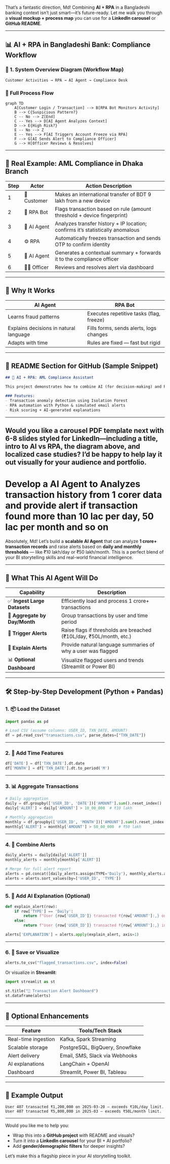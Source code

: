 That’s a fantastic direction, Md! Combining **AI + RPA** in a Bangladeshi banking context isn’t just smart—it’s future-ready. Let me walk you through a **visual mockup + process map** you can use for a **LinkedIn carousel** or **GitHub README**.

---

## 📊 AI + RPA in Bangladeshi Bank: Compliance Workflow

### 🧩 1. System Overview Diagram (Workflow Map)

```
Customer Activities → RPA → AI Agent → Compliance Desk
```

### 🔁 Full Process Flow

```mermaid
graph TD
    A[Customer Login / Transaction] --> B[RPA Bot Monitors Activity]
    B --> C{Suspicious Pattern?}
    C -- No --> Z[End]
    C -- Yes --> D[AI Agent Analyzes Context]
    D --> E{High Risk?}
    E -- No --> Z
    E -- Yes --> F[AI Triggers Account Freeze via RPA]
    F --> G[AI Sends Alert to Compliance Officer]
    G --> H[Officer Reviews & Resolves]
```

---

## 💼 Real Example: AML Compliance in Dhaka Branch

| Step | Actor        | Action Description                                                         |
|------|--------------|------------------------------------------------------------------------------|
| 1    | 🧍 Customer   | Makes an international transfer of BDT 9 lakh from a new device             |
| 2    | 🤖 RPA Bot    | Flags transaction based on rule (amount threshold + device fingerprint)     |
| 3    | 🧠 AI Agent   | Analyzes transfer history + IP location; confirms it’s statistically anomalous |
| 4    | ⚙️ RPA        | Automatically freezes transaction and sends OTP to confirm identity         |
| 5    | 🧠 AI Agent   | Generates a contextual summary + forwards it to the compliance officer      |
| 6    | 🧑‍💼 Officer   | Reviews and resolves alert via dashboard                                   |

---

## 🧠 Why It Works

| AI Agent                              | RPA Bot                                |
|---------------------------------------|----------------------------------------|
| Learns fraud patterns                 | Executes repetitive tasks (flag, freeze)|
| Explains decisions in natural language| Fills forms, sends alerts, logs changes |
| Adapts with time                      | Rules are fixed — fast but rigid        |

---

## 🔖 README Section for GitHub (Sample Snippet)

```markdown
## 🤖 AI + RPA: AML Compliance Assistant

This project demonstrates how to combine AI (for decision-making) and RPA (for task execution) in a Bangladeshi retail bank’s AML workflow.

### Features:
- Transaction anomaly detection using Isolation Forest
- RPA automation with Python & simulated email alerts
- Risk scoring + AI-generated explanations
```

---

Would you like a **carousel PDF template** next with 6-8 slides styled for LinkedIn—including a title, intro to AI vs RPA, the diagram above, and localized case studies? I’d be happy to help lay it out visually for your audience and portfolio.
---

# Develop a AI Agent to Analyzes transaction history from 1 corer data and provide alert if transaction found more than 10 lac per day, 50 lac per month and so on

Absolutely, Md! Let’s build a **scalable AI Agent** that can analyze **1 crore+ transaction records** and raise alerts based on **daily and monthly thresholds** — like ₹10 lakh/day or ₹50 lakh/month. This is a perfect blend of your BI storytelling skills and real-world financial intelligence.

---

## 🧠 What This AI Agent Will Do

| Capability                         | Description                                                                 |
|-----------------------------------|-----------------------------------------------------------------------------|
| ✅ **Ingest Large Datasets**       | Efficiently load and process 1 crore+ transactions                          |
| 📅 **Aggregate by Day/Month**      | Group transactions by user and time period                                 |
| 🚨 **Trigger Alerts**              | Raise flags if thresholds are breached (₹10L/day, ₹50L/month, etc.)        |
| 🧾 **Explain Alerts**              | Provide natural language summaries of why a user was flagged               |
| 📊 **Optional Dashboard**          | Visualize flagged users and trends (Streamlit or Power BI)                 |

---

## 🛠️ Step-by-Step Development (Python + Pandas)

### 1. 📦 Load the Dataset

```python
import pandas as pd

# Load CSV (assume columns: USER_ID, TXN_DATE, AMOUNT)
df = pd.read_csv("transactions.csv", parse_dates=["TXN_DATE"])
```

---

### 2. 📅 Add Time Features

```python
df['DATE'] = df['TXN_DATE'].dt.date
df['MONTH'] = df['TXN_DATE'].dt.to_period('M')
```

---

### 3. 📊 Aggregate Transactions

```python
# Daily aggregation
daily = df.groupby(['USER_ID', 'DATE'])['AMOUNT'].sum().reset_index()
daily['ALERT'] = daily['AMOUNT'] > 10_00_000  # ₹10 lakh

# Monthly aggregation
monthly = df.groupby(['USER_ID', 'MONTH'])['AMOUNT'].sum().reset_index()
monthly['ALERT'] = monthly['AMOUNT'] > 50_00_000  # ₹50 lakh
```

---

### 4. 🚨 Combine Alerts

```python
daily_alerts = daily[daily['ALERT']]
monthly_alerts = monthly[monthly['ALERT']]

# Merge for full alert report
alerts = pd.concat([daily_alerts.assign(TYPE='Daily'), monthly_alerts.assign(TYPE='Monthly')])
alerts = alerts.sort_values(by=['USER_ID', 'TYPE'])
```

---

### 5. 🧠 Add AI Explanation (Optional)

```python
def explain_alert(row):
    if row['TYPE'] == 'Daily':
        return f"User {row['USER_ID']} transacted ₹{row['AMOUNT']:,} on {row['DATE']} — exceeds ₹10L/day limit."
    else:
        return f"User {row['USER_ID']} transacted ₹{row['AMOUNT']:,} in {row['MONTH']} — exceeds ₹50L/month limit."

alerts['EXPLANATION'] = alerts.apply(explain_alert, axis=1)
```

---

### 6. 💾 Save or Visualize

```python
alerts.to_csv("flagged_transactions.csv", index=False)
```

Or visualize in **Streamlit**:

```python
import streamlit as st

st.title("🚨 Transaction Alert Dashboard")
st.dataframe(alerts)
```

---

## 🧩 Optional Enhancements

| Feature                        | Tools/Tech Stack                     |
|-------------------------------|--------------------------------------|
| Real-time ingestion            | Kafka, Spark Streaming               |
| Scalable storage               | PostgreSQL, BigQuery, Snowflake      |
| Alert delivery                 | Email, SMS, Slack via Webhooks       |
| AI explanations                | LangChain + OpenAI                   |
| Dashboard                      | Streamlit, Power BI, Tableau         |

---

## 🧠 Example Output

```
User 407 transacted ₹1,200,000 on 2025-03-20 — exceeds ₹10L/day limit.
User 407 transacted ₹5,800,000 in 2025-03 — exceeds ₹50L/month limit.
```

---

Would you like me to help you:
- Wrap this into a **GitHub project** with README and visuals?
- Turn it into a **LinkedIn carousel** for your BI + AI portfolio?
- Add **gender/demographic filters** for deeper insights?

Let’s make this a flagship piece in your AI storytelling toolkit.
